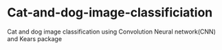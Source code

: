 # Cat-and-dog-image-classificiation
Cat and dog image classification using Convolution Neural network(CNN) and Kears package 
